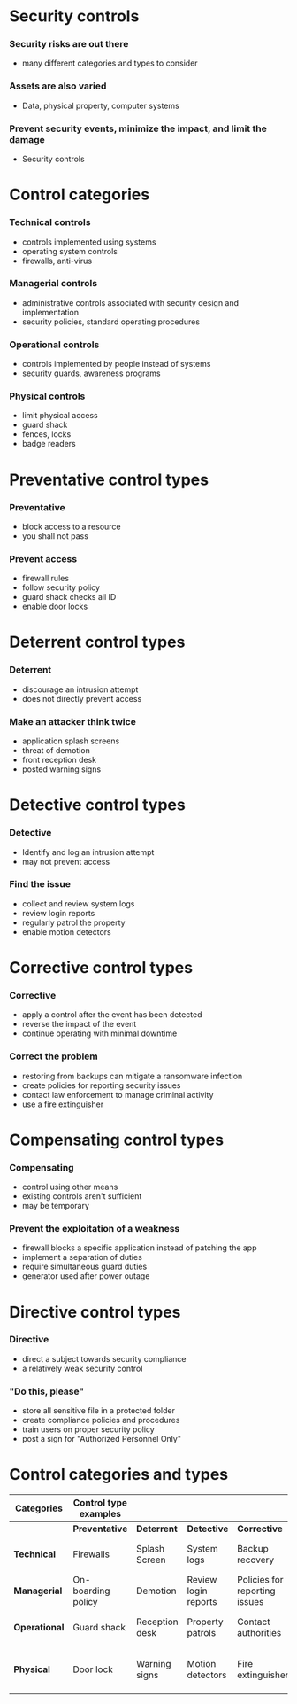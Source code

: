 # Security controls
### Security risks are out there
- many different categories and types to consider
### Assets are also varied
- Data, physical property, computer systems
### Prevent security events, minimize the impact, and limit the damage
- Security controls
# Control categories
### Technical controls
- controls implemented using systems
- operating system controls
- firewalls, anti-virus
### Managerial controls
- administrative controls associated with security design and implementation
- security policies, standard operating procedures
### Operational controls
- controls implemented by people instead of systems
- security guards, awareness programs
### Physical controls
- limit physical access
- guard shack
- fences, locks
- badge readers
# Preventative control types
### Preventative
- block access to a resource
- you shall not pass
### Prevent access
- firewall rules
- follow security policy
- guard shack checks all ID
- enable door locks
# Deterrent control types
### Deterrent
- discourage an intrusion attempt
- does not directly prevent access
### Make an attacker think twice
- application splash screens
- threat of demotion
- front reception desk
- posted warning signs
# Detective control types
### Detective 
- Identify and log an intrusion attempt
- may not prevent access
### Find the issue
- collect and review system logs
- review login reports
- regularly patrol the property
- enable motion detectors
# Corrective control types
### Corrective
- apply a control after the event has been detected
- reverse the impact of the event
- continue operating with minimal downtime
### Correct the problem
- restoring from backups can mitigate a ransomware infection
- create policies for reporting security issues
- contact law enforcement to manage criminal activity
- use a fire extinguisher
# Compensating control types
### Compensating
- control using other means
- existing controls aren't sufficient
- may be temporary
### Prevent the exploitation of a weakness
- firewall blocks a specific application instead of patching the app
- implement a separation of duties
- require simultaneous guard duties
- generator used after power outage
# Directive control types
### Directive
- direct a subject towards security compliance
- a relatively weak security control
### "Do this, please"
- store all sensitive file in a protected folder
- create compliance policies and procedures
- train users on proper security policy
- post a sign for "Authorized Personnel Only"
# Control categories and types
| Categories      | Control type examples |                |                      |                               |                                 |                                 |
| --------------- | --------------------- | -------------- | -------------------- | ----------------------------- | ------------------------------- | ------------------------------- |
|                 | **Preventative**      | **Deterrent**  | **Detective**        | **Corrective**                | **Compensating**                | **Directive**                   |
| **Technical**   | Firewalls             | Splash Screen  | System logs          | Backup recovery               | Block app instead of patch      | File storage policies           |
| **Managerial**  | On-boarding policy    | Demotion       | Review login reports | Policies for reporting issues | Separation of duties            | Compliance policies             |
| **Operational** | Guard shack           | Reception desk | Property patrols     | Contact authorities           | Require multiple security staff | Security policy training        |
| **Physical**    | Door lock             | Warning signs  | Motion detectors     | Fire extinguisher             | Power generator                 | Sign: Authorized Personnel Only |

